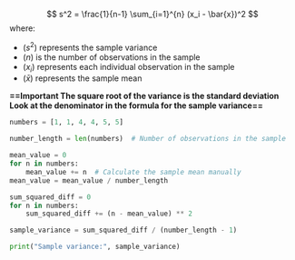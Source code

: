 $$
s^2 = \frac{1}{n-1} \sum_{i=1}^{n} (x_i - \bar{x})^2
$$
where:
- $(s^2)$ represents the sample variance
- $(n)$ is the number of observations in the sample
- $(x_i)$ represents each individual observation in the sample
- $(\bar{x})$ represents the sample mean

**==Important The square root of the variance is the standard deviation Look at the denominator in the formula for the sample variance==**

```python
numbers = [1, 1, 4, 4, 5, 5]

number_length = len(numbers)  # Number of observations in the sample

mean_value = 0
for n in numbers:
    mean_value += n  # Calculate the sample mean manually
mean_value = mean_value / number_length

sum_squared_diff = 0
for n in numbers:
    sum_squared_diff += (n - mean_value) ** 2

sample_variance = sum_squared_diff / (number_length - 1)

print("Sample variance:", sample_variance)
```
